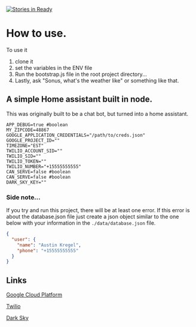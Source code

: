 [![Stories in Ready](https://badge.waffle.io/austinkregel/node-home-assistant.png?label=ready&title=Ready)](https://waffle.io/austinkregel/node-home-assistant?utm_source=badge)
# How to use.
To use it
   1. clone it
   2. set the variables in the ENV file 
   3. Run the bootstrap.js file in the root project directory... 
   4. Lastly, ask "Sonus, what's the weather like" or something like that.

## A simple Home assistant built in node.
This was originally built to be a chat bot, but turned into a home assistant. 

```env
APP_DEBUG=true #boolean
MY_ZIPCODE=48867
GOOGLE_APPLICATION_CREDENTIALS="/path/to/creds.json"
GOOGLE_PROJECT_ID=""
TIMEZONE="EST"
TWILIO_ACCOUNT_SID=""
TWILIO_SID=""
TWILIO_TOKEN=""
TWILIO_NUMBER="+15555555555"
CAN_SERVE=false #boolean
CAN_SERVE=false #boolean
DARK_SKY_KEY=""
```
### Side note...
If you try and run this project, there will be at least one error. If this error is about the database.json file just create a json object similar to the one below with your information in the `./data/database.json` file.

```json 
{
  "user": {
    "name": "Austin Kregel",
    "phone": "+15555555555"
  }
}
```


## Links
[Google Cloud Platform](https://cloud.google.com)

[Twilio](https://twilio.com)

[Dark Sky](https://darksky.net)
